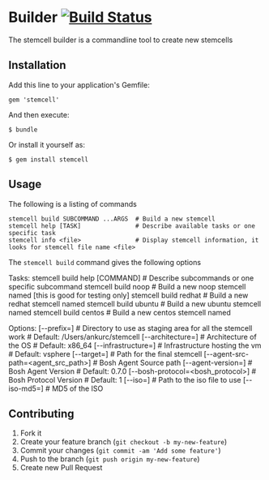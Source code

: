 # Builder [![Build Status](https://travis-ci.org/ankurcha/stemcell.png?branch=master)](https://travis-ci.org/ankurcha/stemcell)

The stemcell builder is a commandline tool to create new stemcells

## Installation

Add this line to your application's Gemfile:

    gem 'stemcell'

And then execute:

    $ bundle

Or install it yourself as:

    $ gem install stemcell

## Usage

The following is a listing of commands

    stemcell build SUBCOMMAND ...ARGS  # Build a new stemcell
    stemcell help [TASK]               # Describe available tasks or one specific task
    stemcell info <file>               # Display stemcell information, it looks for stemcell file name <file>

The `stemcell build` command gives the following options

Tasks:
   stemcell build help [COMMAND]  # Describe subcommands or one specific subcommand
   stemcell build noop <name>     # Build a new noop stemcell named <name> [this is good for testing only]
   stemcell build redhat <name>   # Build a new redhat stemcell named <name>
   stemcell build ubuntu <name>   # Build a new ubuntu stemcell named <name>
   stemcell build centos <name>   # Build a new centos stemcell named <name>

Options:
   [--prefix=<prefix>]                  # Directory to use as staging area for all the stemcell work
					# Default: /Users/ankurc/stemcell
   [--architecture=<architecture>]      # Architecture of the OS
					# Default: x86_64
   [--infrastructure=<infrastructure>]  # Infrastructure hosting the vm
					# Default: vsphere
   [--target=<target>]                  # Path for the final stemcell
   [--agent-src-path=<agent_src_path>]  # Bosh Agent Source path
   [--agent-version=<agent version>]    # Bosh Agent Version
					# Default: 0.7.0
   [--bosh-protocol=<bosh_protocol>]    # Bosh Protocol Version
					# Default: 1
   [--iso=<iso file path>]              # Path to the iso file to use
   [--iso-md5=<MD5 of iso file>]        # MD5 of the ISO


## Contributing

1. Fork it
2. Create your feature branch (`git checkout -b my-new-feature`)
3. Commit your changes (`git commit -am 'Add some feature'`)
4. Push to the branch (`git push origin my-new-feature`)
5. Create new Pull Request
